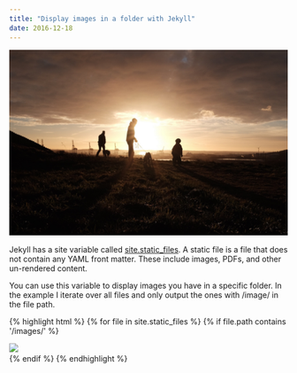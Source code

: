 ```yaml
---
title: "Display images in a folder with Jekyll"
date: 2016-12-18
---
```


![Up on the hill](/images/2016-12-13-the-hill.jpeg)

Jekyll has a site variable called [site.static_files](http://jekyllrb.com/docs/static-files/). A static file is a file that does not contain any YAML front matter. These include images, PDFs, and other un-rendered content.

You can use this variable to display images you have in a specific folder. In the example I iterate over all files and only output the ones with /image/ in the file path. 

{% highlight html %}
{% for file in site.static_files %}
	{% if file.path contains '/images/' %}
		<div><img src="{{ file.path }}"/></div>
	{% endif %}
{% endhighlight %}